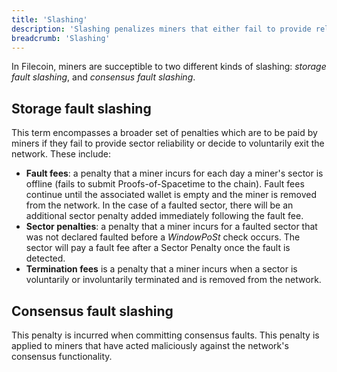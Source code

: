 ```yaml
---
title: 'Slashing'
description: 'Slashing penalizes miners that either fail to provide reliable uptime or act maliciously against the network.'
breadcrumb: 'Slashing'
---
```


In Filecoin, miners are succeptible to two different kinds of slashing: _storage fault slashing_, and _consensus fault slashing_.

## Storage fault slashing

This term encompasses a broader set of penalties which are to be paid by miners if they fail to provide sector reliability or decide to voluntarily exit the network. These include:

- **Fault fees**: a penalty that a miner incurs for each day a miner's sector is offline (fails to submit Proofs-of-Spacetime to the chain). Fault fees continue until the associated wallet is empty and the miner is removed from the network. In the case of a faulted sector, there will be an additional sector penalty added immediately following the fault fee.
- **Sector penalties**: a penalty that a miner incurs for a faulted sector that was not declared faulted before a _WindowPoSt_ check occurs. The sector will pay a fault fee after a Sector Penalty once the fault is detected.
- **Termination fees** is a penalty that a miner incurs when a sector is voluntarily or involuntarily terminated and is removed from the network.

## Consensus fault slashing

This penalty is incurred when committing consensus faults. This penalty is applied to miners that have acted maliciously against the network's consensus functionality.
